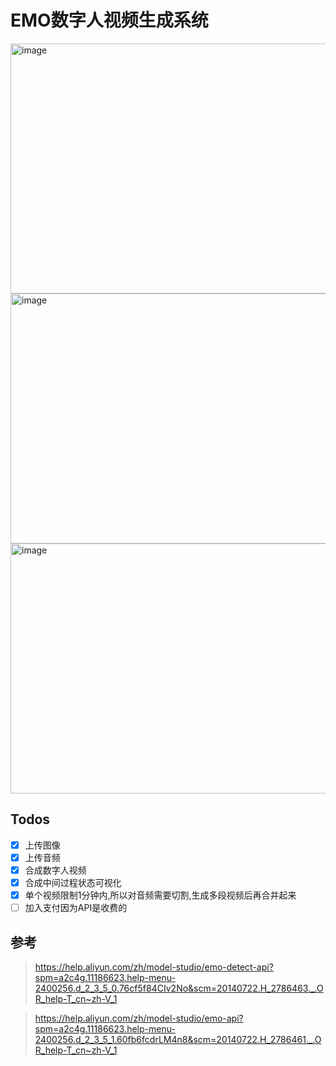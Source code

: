 # EMO数字人视频生成系统

<img width="600" height="400" alt="image" src="https://github.com/user-attachments/assets/b5989a0b-0c71-4d81-9a85-df343892096d" />

<img width="600" height="400" alt="image" src="https://github.com/user-attachments/assets/7ec22681-d945-4e51-80bc-38237e4578ac" />

<img width="600" height="400" alt="image" src="https://github.com/user-attachments/assets/6df7f68a-007e-4ece-a361-057808ddca88" />

## Todos

- [x] 上传图像
- [x] 上传音频
- [x] 合成数字人视频
- [x] 合成中间过程状态可视化
- [x] 单个视频限制1分钟内,所以对音频需要切割,生成多段视频后再合并起来
- [ ] 加入支付因为API是收费的

## 参考

> https://help.aliyun.com/zh/model-studio/emo-detect-api?spm=a2c4g.11186623.help-menu-2400256.d_2_3_5_0.76cf5f84CIv2No&scm=20140722.H_2786463._.OR_help-T_cn~zh-V_1

> https://help.aliyun.com/zh/model-studio/emo-api?spm=a2c4g.11186623.help-menu-2400256.d_2_3_5_1.60fb6fcdrLM4n8&scm=20140722.H_2786461._.OR_help-T_cn~zh-V_1
